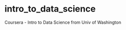 intro_to_data_science
=====================

Coursera - Intro to Data Science from Univ of Washington

